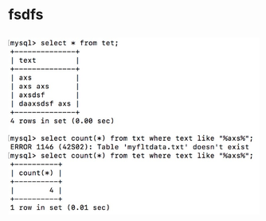 # fsdfs

![l](https://github.com/fenggenabian/tableau/blob/master/file1/WechatIMG84.jpeg?raw=true)
---
